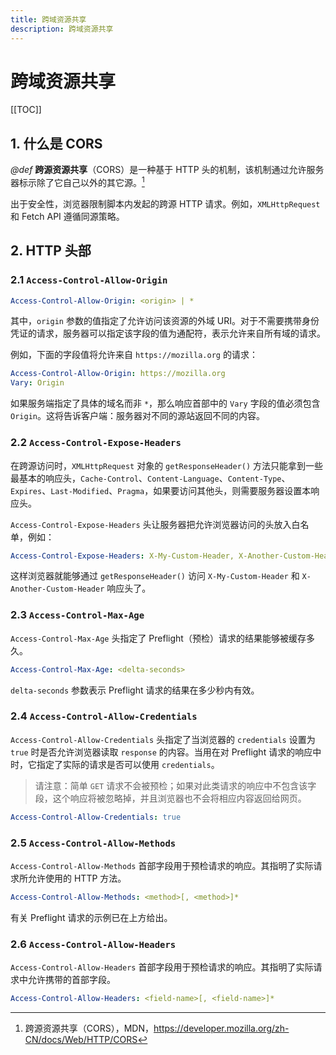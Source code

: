 ```yaml
---
title: 跨域资源共享
description: 跨域资源共享
---
```


# 跨域资源共享

[[TOC]]

## 1. 什么是 CORS

*@def* **跨源资源共享**（CORS）是一种基于 HTTP 头的机制，该机制通过允许服务器标示除了它自己以外的其它源。[^1]

[^1]: 跨源资源共享（CORS），MDN，<https://developer.mozilla.org/zh-CN/docs/Web/HTTP/CORS>

出于安全性，浏览器限制脚本内发起的跨源 HTTP 请求。例如，`XMLHttpRequest` 和 Fetch API 遵循同源策略。

## 2. HTTP 头部

### 2.1 `Access-Control-Allow-Origin`

```yaml
Access-Control-Allow-Origin: <origin> | *
```

其中，`origin` 参数的值指定了允许访问该资源的外域 URI。对于不需要携带身份凭证的请求，服务器可以指定该字段的值为通配符，表示允许来自所有域的请求。

例如，下面的字段值将允许来自 `https://mozilla.org` 的请求：

```yaml
Access-Control-Allow-Origin: https://mozilla.org
Vary: Origin
```

如果服务端指定了具体的域名而非 `*`，那么响应首部中的 `Vary` 字段的值必须包含 `Origin`。这将告诉客户端：服务器对不同的源站返回不同的内容。

### 2.2 `Access-Control-Expose-Headers`

在跨源访问时，`XMLHttpRequest` 对象的 `getResponseHeader()` 方法只能拿到一些最基本的响应头，`Cache-Control`、`Content-Language`、`Content-Type`、`Expires`、`Last-Modified`、`Pragma`，如果要访问其他头，则需要服务器设置本响应头。

`Access-Control-Expose-Headers` 头让服务器把允许浏览器访问的头放入白名单，例如：

```yaml
Access-Control-Expose-Headers: X-My-Custom-Header, X-Another-Custom-Header
```

这样浏览器就能够通过 `getResponseHeader()` 访问 `X-My-Custom-Header` 和 `X-Another-Custom-Header` 响应头了。

### 2.3 `Access-Control-Max-Age`

`Access-Control-Max-Age` 头指定了 Preflight（预检）请求的结果能够被缓存多久。

```yaml
Access-Control-Max-Age: <delta-seconds>
```

`delta-seconds` 参数表示 Preflight 请求的结果在多少秒内有效。

### 2.4 `Access-Control-Allow-Credentials`

`Access-Control-Allow-Credentials` 头指定了当浏览器的 `credentials` 设置为 `true` 时是否允许浏览器读取 `response` 的内容。当用在对 Preflight 请求的响应中时，它指定了实际的请求是否可以使用 `credentials`。

> 请注意：简单 `GET` 请求不会被预检；如果对此类请求的响应中不包含该字段，这个响应将被忽略掉，并且浏览器也不会将相应内容返回给网页。

```yaml
Access-Control-Allow-Credentials: true
```

### 2.5 `Access-Control-Allow-Methods`

`Access-Control-Allow-Methods` 首部字段用于预检请求的响应。其指明了实际请求所允许使用的 HTTP 方法。

```yaml
Access-Control-Allow-Methods: <method>[, <method>]*
```

有关 Preflight 请求的示例已在上方给出。

### 2.6 `Access-Control-Allow-Headers`

`Access-Control-Allow-Headers` 首部字段用于预检请求的响应。其指明了实际请求中允许携带的首部字段。

```yaml
Access-Control-Allow-Headers: <field-name>[, <field-name>]*
```
